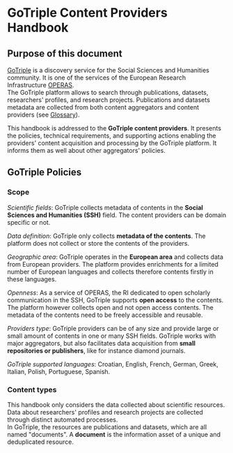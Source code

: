 # GoTriple Content Providers Handbook

## Purpose of this document
[GoTriple](https://www.gotriple.eu/) is a discovery service for the Social Sciences and Humanities community. It is one of the services of the European Research Infrastructure [OPERAS](https://www.operas-eu.org/).   
The GoTriple platform allows to search through publications, datasets, researchers' profiles, and research projects. Publications and datasets metadata are collected from both content aggregators and content providers (see [Glossary](#glossary)).

This handbook is addressed to the **GoTriple content providers**. 
It presents the policies, technical requirements, and supporting actions enabling the providers' content acquisition and processing by the GoTriple platform. It informs them as well about other aggregators' policies.

## GoTriple Policies
### Scope
*Scientific fields*: GoTriple collects metadata of contents in the **Social Sciences and Humanities (SSH)** field. The content providers can be domain specific or not.

*Data definition*: GoTriple only collects **metadata of the contents**. The platform does not collect or store the contents of the providers.

*Geographic area*: GoTriple operates in the **European area** and collects data from European providers. The platform provides enrichments for a limited number of European languages and  collects therefore contents firstly in these languages.

*Openness*: As a service of OPERAS, the RI dedicated to open scholarly communication in the SSH, GoTriple supports **open access** to the contents. The platform however collects open and not open access contents. The metadata of the contents need to be freely accessible and reusable.

*Providers type*: GoTriple providers can be of any size and provide large or small amount of contents in one or many SSH fields. GoTriple works with major aggregators, but also facilitates data acquisition from **small repositories or publishers**, like for instance diamond journals.

*GoTriple supported languages*: Croatian, English, French, German, Greek, Italian, Polish, Portuguese, Spanish. 

### Content types
This handbook only considers the data collected about scientific resources. Data about researchers' profiles and research projects are collected through distinct automated processes.   
In GoTriple, the resources are publications and datasets, which are all named "documents".  A **document** is the information asset of a unique and deduplicated resource.
